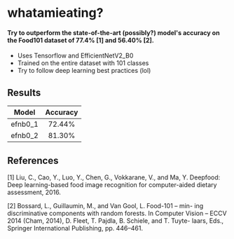 # whatamieating?

#### Try to outperform the state-of-the-art (possibly?) model's accuracy on the Food101 dataset of 77.4% [1] and 56.40% [2].

* Uses Tensorflow and EfficientNetV2_B0
* Trained on the entire dataset with 101 classes
* Try to follow deep learning best practices (lol)

## Results

| Model    |      Accuracy |
|----------|:-------------:|
| efnb0_1  |     72.44%    |
| efnb0_2  |     81.30%    |


## References

[1] Liu, C., Cao, Y., Luo, Y., Chen, G., Vokkarane, V., and Ma, Y.
Deepfood: Deep learning-based food image recognition for computer-aided
dietary assessment, 2016.

[2] Bossard, L., Guillaumin, M., and Van Gool, L. Food-101 – min-
ing discriminative components with random forests. In Computer Vision –
ECCV 2014 (Cham, 2014), D. Fleet, T. Pajdla, B. Schiele, and T. Tuyte-
laars, Eds., Springer International Publishing, pp. 446–461.
